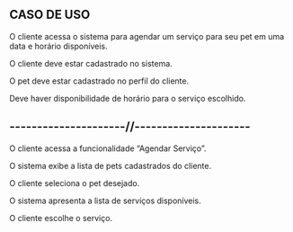 ## CASO DE USO

O cliente acessa o sistema para agendar um serviço para seu pet em uma data e horário disponíveis.

O cliente deve estar cadastrado no sistema.

O pet deve estar cadastrado no perfil do cliente.

Deve haver disponibilidade de horário para o serviço escolhido.

## ---------------------//---------------------

O cliente acessa a funcionalidade “Agendar Serviço”.

O sistema exibe a lista de pets cadastrados do cliente.

O cliente seleciona o pet desejado.

O sistema apresenta a lista de serviços disponíveis.

O cliente escolhe o serviço.

